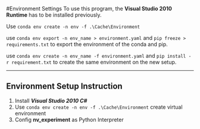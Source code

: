 #Environment Settings
To use this program, the __Visual Studio 2010 Runtime__ has to be installed previously.

Use `conda env create -n env -f .\Cache\Environment`

use 
`conda env export -n env_name > environment.yaml` and `pip freeze > requirements.txt` to export the environment of the conda and pip.

use `conda env create -n env_name -f environment.yaml` and `pip install -r requirement.txt` to create the same environment on the new setup. 


---
## Environment Setup Instruction

1. Install ___Visual Studio 2010 C#___
2. Use `conda env create -n env -f .\Cache\Environment` create virtual environment 
3. Config __nv_experiment__ as Python Interpreter